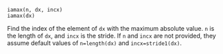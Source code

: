 ```
iamax(n, dx, incx)
iamax(dx)
```

Find the index of the element of `dx` with the maximum absolute value. `n` is the length of `dx`, and `incx` is the stride. If `n` and `incx` are not provided, they assume default values of `n=length(dx)` and `incx=stride1(dx)`.
